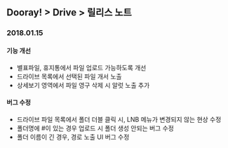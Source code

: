 ## Dooray! > Drive > 릴리스 노트

### 2018.01.15
#### 기능 개선 
- 별표파일, 휴지통에서 파일 업로드 가능하도록 개선 
- 드라이브 목록에서 선택된 파일 개서 노출 
- 상세보기 영역에서 파일 영구 삭제 시 알럿 노출 추가 
#### 버그 수정 
- 드라이브 파일 목록에서 폴더 더블 클릭 시, LNB 메뉴가 변경되지 않는 현상 수정 
- 폴더명에 #이 있는 경우 업로드 시 폴더 생성 안되는 버그 수정 
- 폴더 이름이 긴 경우, 경로 노출 UI 버그 수정 

